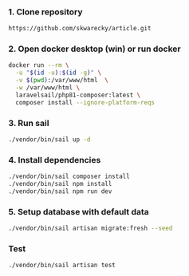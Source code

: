 ### 1. Clone repository

```bash
https://github.com/skwarecky/article.git
```

### 2. Open docker desktop (win) or run docker
```bash
docker run --rm \
  -u "$(id -u):$(id -g)" \
  -v $(pwd):/var/www/html  \
  -w /var/www/html \
  laravelsail/php81-composer:latest \
  composer install --ignore-platform-reqs
```

### 3. Run sail
```bash
./vendor/bin/sail up -d
```

### 4. Install dependencies
```bash
./vendor/bin/sail composer install
./vendor/bin/sail npm install
./vendor/bin/sail npm run dev
```

### 5. Setup database with default data
```bash
./vendor/bin/sail artisan migrate:fresh --seed
```

### Test
```bash
./vendor/bin/sail artisan test
```

